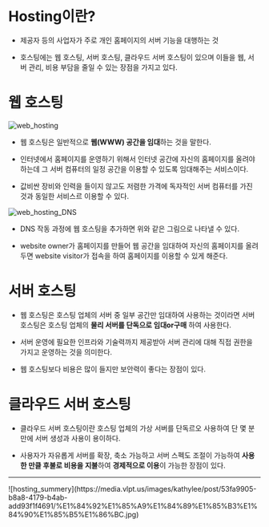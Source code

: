 # Hosting이란?

* 제공자 등의 사업자가 주로 개인 홈페이지의 서버 기능을 대행하는 것

* 호스팅에는 웹 호스팅, 서버 호스팅, 클라우드 서버 호스팅이 있으며 이들을 웹, 서버 관리, 비용 부담을 줄일 수 있는 장점을 가지고 있다.  

# 웹 호스팅

![web_hosting](https://media.vlpt.us/images/dreamjh/post/a930387c-893c-4d59-a6c9-ae02b12c7eee/image.png)  

* 웹 호스팅은 일반적으로 **웹(WWW) 공간을 임대**하는 것을 말한다.

* 인터넷에서 홈페이지를 운영하기 위해서 인터넷 공간에 자신의 홈페이지를 올려야 하는데 그 서버 컴퓨터의 일정 공간을 이용할 수 있도록 임대해주는 서비스이다.

* 값비싼 장비와 인력을 들이지 않고도 저렴한 가격에 독자적인 서버 컴퓨터를 가진 것과 동일한 서비스르 이용할 수 있다.

![web_hosting_DNS](https://media.vlpt.us/images/kathylee/post/4d63066d-b28d-4b44-91b1-418257fc6806/hosting.jpg)  

* DNS 작동 과정에 웹 호스팅을 추가하면 위와 같은 그림으로 나타낼 수 있다.

* website owner가 홈페이지를 만들어 웹 공간을 임대하여 자신의 홈페이지를 올려두면 website visitor가 접속을 하여 홈페이지를 이용할 수 있게 해준다.

# 서버 호스팅

* 웹 호스팅은 호스팅 업체의 서버 중 일부 공간만 임대하여 사용하는 것이라면 서버 호스팅은 호스팅 업체의 **물리 서버를 단독으로 임대or구매** 하여 사용한다.

* 서버 운영에 필요한 인프라와 기술력까지 제공받아 서버 관리에 대해 직접 권한을 가지고 운영하는 것을 의미한다.

* 웹 호스팅보다 비용은 많이 들지만 보안력이 좋다는 장점이 있다.

# 클라우드 서버 호스팅

* 클라우드 서버 호스팅이란 호스팅 업체의 가상 서버를 단독르오 사용하여 단 몇 분만에 서버 생성과 사용이 용이하다.

* 사용자가 자유롭게 서버를 확장, 축소 가능하고 서버 스펙도 조절이 가능하여 **사용한 만클 후불로 비용을 지불**하여 **경제적으로 이용**이 가능한 장점이 있다.

<hr>
![hosting_summery](https://media.vlpt.us/images/kathylee/post/53fa9905-b8a8-4179-b4ab-add93f1f4691/%E1%84%92%E1%85%A9%E1%84%89%E1%85%B3%E1%84%90%E1%85%B5%E1%86%BC.jpg)
